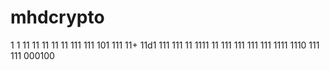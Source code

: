 
# mhdcrypto
1
1
11
11
11
11
11
111
111
101
111
11+
11d1
111
111
11
1111
11
111
111
111
111
1111
1110
111
111
000100
